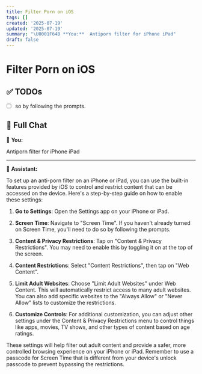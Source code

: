 ```yaml
---
title: Filter Porn on iOS
tags: []
created: '2025-07-19'
updated: '2025-07-19'
summary: "\U0001F64B **You:**  Antiporn filter for iPhone iPad"
draft: false
---
```


# Filter Porn on iOS

## ✅ TODOs
- [ ] so by following the prompts.

## 🧠 Full Chat

🙋 **You:**

Antiporn filter for iPhone iPad

---

🤖 **Assistant:**

To set up an anti-porn filter on an iPhone or iPad, you can use the built-in features provided by iOS to control and restrict content that can be accessed on the device. Here's a step-by-step guide on how to enable these settings:

1. **Go to Settings**: Open the Settings app on your iPhone or iPad.

2. **Screen Time**: Navigate to "Screen Time". If you haven't already turned on Screen Time, you'll need to do so by following the prompts.

3. **Content & Privacy Restrictions**: Tap on "Content & Privacy Restrictions". You may need to enable this by toggling it on at the top of the screen.

4. **Content Restrictions**: Select "Content Restrictions", then tap on "Web Content".

5. **Limit Adult Websites**: Choose "Limit Adult Websites" under Web Content. This will automatically restrict access to many adult websites. You can also add specific websites to the "Always Allow" or "Never Allow" lists to customize the restrictions.

6. **Customize Controls**: For additional customization, you can adjust other settings under the Content & Privacy Restrictions menu to control things like apps, movies, TV shows, and other types of content based on age ratings.

These settings will help filter out adult content and provide a safer, more controlled browsing experience on your iPhone or iPad. Remember to use a passcode for Screen Time that is different from your device's unlock passcode to prevent bypassing the restrictions.